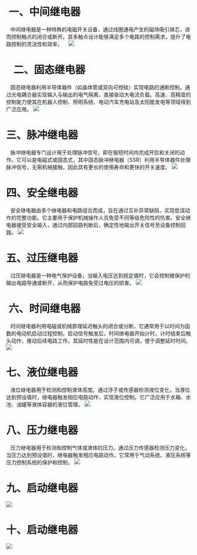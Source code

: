 #  **一、中间继电器**

   中间继电器是一种特殊的电磁开关设备，通过线圈通电产生的磁场吸引铁芯，进而控制触点的闭合或断开。其多触点设计能够满足多个电路的控制需求，提升了电路控制的灵活性和效率。
   ![](https://raw.githubusercontent.com/LeroyK111/pictureBed/master/20241203223734.png)

#    **二、固态继电器**

   固态继电器利用半导体器件（如晶体管或双向可控硅）实现电路的通断控制。通过光电耦合器实现输入与输出的电气隔离，直接驱动大电流负载。高速、高精度的控制能力使其在机器人控制、照明系统、电动汽车充电站及太阳能发电等领域得到广泛应用。
![](https://raw.githubusercontent.com/LeroyK111/pictureBed/master/20241203223800.png)



# 三、脉冲继电器

   脉冲继电器专门设计用于处理脉冲信号，即在极短时间内完成开启和关闭的动作。它可以是电磁式或固态式，其中固态脉冲继电器（SSR）利用半导体器件处理脉冲信号，无需机械接触，因此具有更长的使用寿命和更快的开关速度。
![](https://raw.githubusercontent.com/LeroyK111/pictureBed/master/20241203223821.png)

# 四、安全继电器

   安全继电器由多个继电器和电路组合而成，旨在通过互补异常缺陷，实现低误动作的完整功能。它主要用于保护机械操作人员免受不同等级危险性的伤害。安全继电器接受安全输入，通过内部回路判断后，确定性地输出开关信号至设备控制回路。
![](https://raw.githubusercontent.com/LeroyK111/pictureBed/master/20241203223846.png)

# 五、过压继电器

   过压继电器是一种电气保护设备，当输入电压达到规定值时，它会控制被保护的输出电路导通或断开，从而保护电路免受过电压的损害。
![](https://raw.githubusercontent.com/LeroyK111/pictureBed/master/20241203224006.png)

#  **六、时间继电器**

   时间继电器利用电磁或机械原理延迟触头的闭合或分断。它通常用于以时间为函数的电动机启动过程控制。启动信号触发后，时间继电器开始计时，计时结束后触头动作，推动后续电路工作。其延时性能在设计范围内可调，便于调整延时时间。
![](https://raw.githubusercontent.com/LeroyK111/pictureBed/master/20241203224033.png)

# 七、液位继电器

   液位继电器用于检测和控制液体高度。通过浮子或传感器检测液位变化，当液位达到预设值时，继电器触发相应电路动作，实现液位控制。它广泛应用于水箱、水池、油罐等液体容器的液位管理。
![](https://raw.githubusercontent.com/LeroyK111/pictureBed/master/20241203224058.png)





# **八、压力继电器**

   压力继电器用于检测和控制气体或液体的压力。通过压力传感器检测压力变化，当压力达到预设值时，继电器触发相应电路动作。它常用于气动系统、液压系统等压力控制系统的保护和控制。
![](https://raw.githubusercontent.com/LeroyK111/pictureBed/master/20241203224136.png)

# 九、启动继电器
![](https://raw.githubusercontent.com/LeroyK111/pictureBed/master/20241210230303.png)


# 十、启动继电器
![](https://raw.githubusercontent.com/LeroyK111/pictureBed/master/20241210230345.png)

